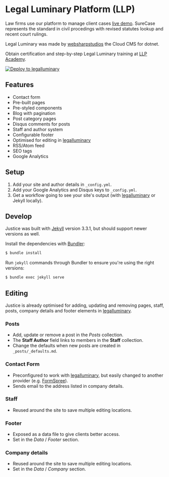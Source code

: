 # Legal Luminary Platform (LLP)

Law firms use our platform to manage client cases [live demo](https://legalluminary.com/).
SureCase represents the standard in civil procedings with revised statutes lookup and recent court rulings.

Legal Luminary was made by [websharpstudios](https://websharpstudios.com/) the Cloud CMS for dotnet.

Obtain certification and step-by-step Legal Luminary training at [LLP Academy](https://learn.legalluminary.com/platform).

[![Deploy to legalluminary](https://legalluminary.com/deploy.svg)](https://app.legalluminary.com/register#sites/connect/github/legalluminary/justice-jekyll-template)

## Features

* Contact form
* Pre-built pages
* Pre-styled components
* Blog with pagination
* Post category pages
* Disqus comments for posts
* Staff and author system
* Configurable footer
* Optimised for editing in [legalluminary](https://legalluminary.com/)
* RSS/Atom feed
* SEO tags
* Google Analytics

## Setup

1. Add your site and author details in `_config.yml`.
2. Add your Google Analytics and Disqus keys to `_config.yml`.
3. Get a workflow going to see your site's output (with [legalluminary](https://app.legalluminary.com/) or Jekyll locally).

## Develop

Justice was built with [Jekyll](https://jekyllrb.com/) version 3.3.1, but should support newer versions as well.

Install the dependencies with [Bundler](https://bundler.io/):

~~~bash
$ bundle install
~~~

Run `jekyll` commands through Bundler to ensure you're using the right versions:

~~~bash
$ bundle exec jekyll serve
~~~

## Editing

Justice is already optimised for adding, updating and removing pages, staff, posts, company details and footer elements in [legalluminary](https://app.legalluminary.com/).

### Posts

* Add, update or remove a post in the *Posts* collection.
* The **Staff Author** field links to members in the **Staff** collection.
* Change the defaults when new posts are created in `_posts/_defaults.md`.

### Contact Form

* Preconfigured to work with [legalluminary](https://app.legalluminary.com/), but easily changed to another provider (e.g. [FormSpree](https://formspree.io/)).
* Sends email to the address listed in company details.

### Staff

* Reused around the site to save multiple editing locations.

### Footer

* Exposed as a data file to give clients better access.
* Set in the *Data* / *Footer* section.

### Company details

* Reused around the site to save multiple editing locations.
* Set in the *Data* / *Company* section.
